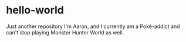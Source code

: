 # hello-world
Just another repository
I'm Aaron, and I currently am a Poké-addict and can't stop playing Monster Hunter World as well.
